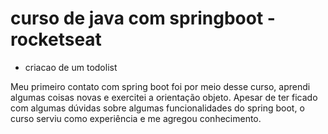 # curso de java com springboot - rocketseat
- criacao de um todolist

Meu primeiro contato com spring boot foi por meio desse curso,
aprendi algumas coisas novas e exercitei a orientação objeto.
Apesar de ter ficado com algumas dúvidas sobre algumas funcionalidades
do spring boot, o curso serviu como experiência e me agregou conhecimento.
